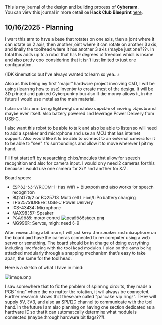 <!--
  ===================    !!READ THIS NOTICE!!   ====================
  DO NOT edit this file manually. Your changes WILL BE OVERWRITTEN!
  This journal is auto generated and updated by Hack Club Blueprint.
  To edit this file, please edit your journal entries on Blueprint.
  ==================================================================
-->

This is my journal of the design and building process of **Cyberarm**.  
You can view this journal in more detail on **Hack Club Blueprint** [here](https://blueprint.hackclub.com/projects/549).


## 10/16/2025 - Planning  

I want this arm to have a base that rotates on one axis, then a joint where it can rotate on 2 axis, then another joint where it can rotate on another 3 axis, and finally the toolhead where it has another 3 axis (maybe just one???). In total this adds up to a robot that has 9 degrees of freedom which is insane and also pretty cool considering that it isn't just limited to just one configuration.

(IDK kinematics but I've always wanted to learn so yea...)

Also as this being my first "major" hardware project involving CAD, I will be using (learning how to use) Inventor to create most of the design. It will be 3D printed and painted Cyberpunk-y but also if the money allows it, in the future I would use metal as the main material.

I plan on this arm being lightweight and also capable of moving objects and maybe even itself. Also battery powered and leverage Power Delivery from USB-C.

I also want this robot to be able to talk and also be able to listen so will need to add a speaker and microphone and use an MCU that has internet support. Also would like it to be able to connect to an external camera for it to be able to "see" it's surroundings and allow it to move wherever I pit my hand.

I'll first start off by researching chips/modules that allow for speech recognition and also for camera input. I would only need 2 cameras for this because I would use one camera for X/Y and another for X/Z.

Board specs:

- ESP32-S3-WROOM-1: Has WiFi + Bluetooth and also works for speech recognition
- BQ24170/2 or BQ25713: Multi cell Li-ion/LiPo battery charging
- TPS25751DREFR: USB-C Power Delivery
- ICS-43434: Microphone
- MAX98357: Speaker
- PCA9685: motor control
![pca9685sheet.png](https://blueprint.hackclub.com/user-attachments/blobs/proxy/eyJfcmFpbHMiOnsiZGF0YSI6MjUwMCwicHVyIjoiYmxvYl9pZCJ9fQ==--5f041146bb03d7a87c8a04c267117e6ebd8c9159/pca9685sheet.png)
- MG996R: Servos, might need 6-9

After researching a bit more, I will just keep the speaker and microphone on the board and have the cameras connected to my computer using a web server or something. The board should be in charge of doing everything including interfacing with the tool head modules. I plan on the arms being attached modularly through a snapping mechanism that's easy to take apart, the same for the tool head. 

Here is a sketch of what I have in mind:

![image.png](https://blueprint.hackclub.com/user-attachments/blobs/proxy/eyJfcmFpbHMiOnsiZGF0YSI6MjUxMSwicHVyIjoiYmxvYl9pZCJ9fQ==--9bf4296151d96faf3125b2d1d7bdaf4f8ffee891/image.png)

I saw somewhere that to fix the problem of spinning circuits, they made a PCB "ring" where the no matter the rotation, it will always be connected. Further research shows that these are called "pancake slip rings". THey will supply 5V, 3V3, and also an SPI/I2C channel to communicate with the tool hand. In the future I am also planning on having one section dedicated as a hardware ID so that it can automatically determine what module is connected (maybe through hardware bit flags???).  

